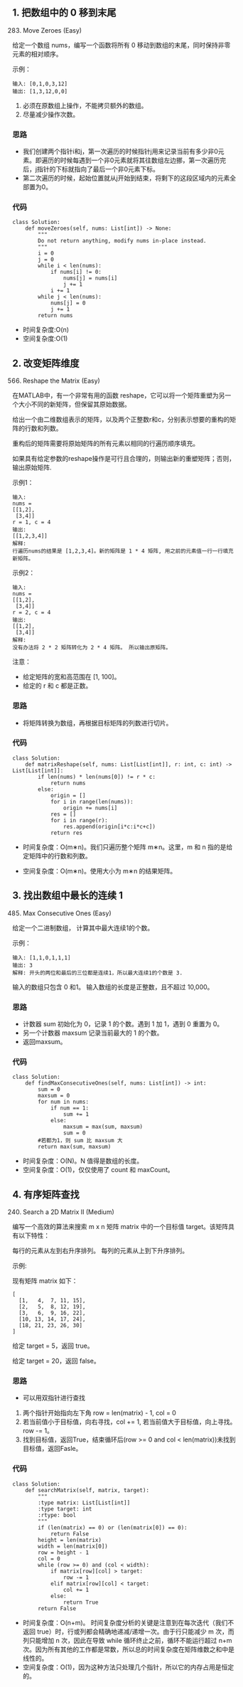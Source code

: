 ## 1. 把数组中的 0 移到末尾
283. Move Zeroes (Easy)

给定一个数组 nums，编写一个函数将所有 0 移动到数组的末尾，同时保持非零元素的相对顺序。

示例：
```
输入: [0,1,0,3,12]
输出: [1,3,12,0,0]
```
1. 必须在原数组上操作，不能拷贝额外的数组。
2. 尽量减少操作次数。

### 思路
- 我们创建两个指针i和j，第一次遍历的时候指针j用来记录当前有多少非0元素。即遍历的时候每遇到一个非0元素就将其往数组左边挪，第一次遍历完后，j指针的下标就指向了最后一个非0元素下标。
- 第二次遍历的时候，起始位置就从j开始到结束，将剩下的这段区域内的元素全部置为0。

### 代码
```
class Solution:
    def moveZeroes(self, nums: List[int]) -> None:
        """
        Do not return anything, modify nums in-place instead.
        """
        i = 0
        j = 0
        while i < len(nums):
            if nums[i] != 0:
                nums[j] = nums[i]
                j += 1
            i += 1
        while j < len(nums):
            nums[j] = 0
            j += 1
        return nums 
```
- 时间复杂度:O(n)
- 空间复杂度:O(1)

## 2. 改变矩阵维度
566. Reshape the Matrix (Easy)

在MATLAB中，有一个非常有用的函数 reshape，它可以将一个矩阵重塑为另一个大小不同的新矩阵，但保留其原始数据。

给出一个由二维数组表示的矩阵，以及两个正整数r和c，分别表示想要的重构的矩阵的行数和列数。

重构后的矩阵需要将原始矩阵的所有元素以相同的行遍历顺序填充。

如果具有给定参数的reshape操作是可行且合理的，则输出新的重塑矩阵；否则，输出原始矩阵.

示例1：
```
输入: 
nums = 
[[1,2],
 [3,4]]
r = 1, c = 4
输出: 
[[1,2,3,4]]
解释:
行遍历nums的结果是 [1,2,3,4]。新的矩阵是 1 * 4 矩阵, 用之前的元素值一行一行填充新矩阵。
```

示例2：
```
输入: 
nums = 
[[1,2],
 [3,4]]
r = 2, c = 4
输出: 
[[1,2],
 [3,4]]
解释:
没有办法将 2 * 2 矩阵转化为 2 * 4 矩阵。 所以输出原矩阵。
```
注意：
- 给定矩阵的宽和高范围在 [1, 100]。
- 给定的 r 和 c 都是正数。

### 思路
- 将矩阵转换为数组，再根据目标矩阵的列数进行切片。

### 代码
```
class Solution:
    def matrixReshape(self, nums: List[List[int]], r: int, c: int) -> List[List[int]]:
        if len(nums) * len(nums[0]) != r * c:
            return nums
        else:
            origin = []
            for i in range(len(nums)):
                origin += nums[i]
            res = []
            for i in range(r):
                res.append(origin[i*c:i*c+c])
            return res
```
- 时间复杂度：O(m∗n)。我们只遍历整个矩阵 m∗n。这里，m 和 n 指的是给定矩阵中的行数和列数。

- 空间复杂度：O(m∗n)。使用大小为 m∗n 的结果矩阵。

## 3. 找出数组中最长的连续 1
485. Max Consecutive Ones (Easy)

给定一个二进制数组， 计算其中最大连续1的个数。

示例：
```
输入: [1,1,0,1,1,1]
输出: 3
解释: 开头的两位和最后的三位都是连续1，所以最大连续1的个数是 3.
```
输入的数组只包含 0 和1。
输入数组的长度是正整数，且不超过 10,000。

### 思路
- 计数器 sum 初始化为 0，记录 1 的个数。遇到 1 加 1，遇到 0 重置为 0。
- 另一个计数器 maxsum 记录当前最大的 1 的个数。
- 返回maxsum。

### 代码
```
class Solution:
    def findMaxConsecutiveOnes(self, nums: List[int]) -> int:
        sum = 0
        maxsum = 0
        for num in nums:
            if num == 1:
                sum += 1
            else:
                maxsum = max(sum, maxsum)
                sum = 0
        #若都为1，则 sum 比 maxsum 大
        return max(sum, maxsum)
```
- 时间复杂度：O(N)。N 值得是数组的长度。
- 空间复杂度：O(1)，仅仅使用了 count 和 maxCount。
  
## 4. 有序矩阵查找
240. Search a 2D Matrix II (Medium)

编写一个高效的算法来搜索 m x n 矩阵 matrix 中的一个目标值 target。该矩阵具有以下特性：

每行的元素从左到右升序排列。
每列的元素从上到下升序排列。

示例:

现有矩阵 matrix 如下：
```
[
  [1,   4,  7, 11, 15],
  [2,   5,  8, 12, 19],
  [3,   6,  9, 16, 22],
  [10, 13, 14, 17, 24],
  [18, 21, 23, 26, 30]
]
```
给定 target = 5，返回 true。

给定 target = 20，返回 false。

### 思路
- 可以用双指针进行查找
1.  两个指针开始指向左下角 row = len(matrix) - 1, col = 0
2.  若当前值小于目标值，向右寻找，col += 1, 若当前值大于目标值，向上寻找。row  -= 1。
3. 找到目标值，返回True，结束循环后(row  >= 0 and col < len(matrix))未找到目标值，返回Fasle。

### 代码
```
class Solution:
    def searchMatrix(self, matrix, target):
        """
        :type matrix: List[List[int]]
        :type target: int
        :rtype: bool
        """
        if (len(matrix) == 0) or (len(matrix[0]) == 0):
            return False
        height = len(matrix)
        width = len(matrix[0])
        row = height - 1
        col = 0
        while (row >= 0) and (col < width):
            if matrix[row][col] > target:
                row -= 1
            elif matrix[row][col] < target:
                col += 1
            else:
                return True
        return False
```
- 时间复杂度：O(n+m)。
时间复杂度分析的关键是注意到在每次迭代（我们不返回 true）时，行或列都会精确地递减/递增一次。由于行只能减少 m 次，而列只能增加 n 次，因此在导致 while 循环终止之前，循环不能运行超过 n+m 次。因为所有其他的工作都是常数，所以总的时间复杂度在矩阵维数之和中是线性的。
- 空间复杂度：O(1)，因为这种方法只处理几个指针，所以它的内存占用是恒定的。




